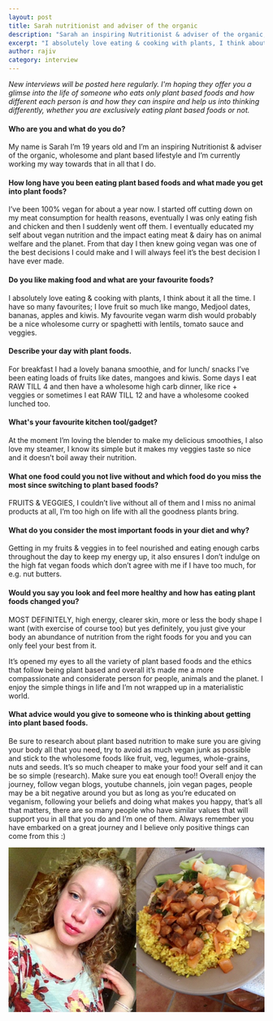 ```yaml
---
layout: post
title: Sarah nutritionist and adviser of the organic
description: "Sarah an inspiring Nutritionist & adviser of the organic, wholesome and plant based lifestyle and I'm currently working my way towards that in all that I do."
excerpt: "I absolutely love eating & cooking with plants, I think about it all the time."
author: rajiv
category: interview
---
```

_New interviews will be posted here regularly. I&#39;m hoping they offer you a glimse into the life of someone who eats only plant based foods and how different each person is and how they can inspire and help us into thinking differently, whether you are exclusively eating plant based foods or not._

#### Who are you and what do you do?

My name is Sarah I&rsquo;m 19 years old and I&rsquo;m an inspiring Nutritionist &amp; adviser of the organic, wholesome and plant based lifestyle and I&rsquo;m currently working my way towards that in all that I do.

#### How long have you been eating plant based foods and what made you get into plant foods?

I&rsquo;ve been 100% vegan for about a year now. I started off cutting down on my meat consumption for health reasons, eventually I was only eating fish and chicken and then I suddenly went off them. I eventually educated my self about vegan nutrition and the impact eating meat &amp; dairy has on animal welfare and the planet. From that day I then knew going vegan was one of the best decisions I could make and I will always feel it&rsquo;s the best decision I have ever made.

#### Do you like making food and what are your favourite foods?

I absolutely love eating &amp; cooking with plants, I think about it all the time. I have so many favourites; I love fruit so much like mango, Medjool dates, bananas, apples and kiwis. My favourite vegan warm dish would probably be a nice wholesome curry or spaghetti with lentils, tomato sauce and veggies.

#### Describe your day with plant foods.

For breakfast I had a lovely banana smoothie, and for lunch/ snacks I&rsquo;ve been eating loads of fruits like dates, mangoes and kiwis. Some days I eat RAW TILL 4 and then have a wholesome high carb dinner, like rice + veggies or sometimes I eat RAW TILL 12 and have a wholesome cooked lunched too.

#### What&#39;s your favourite kitchen tool/gadget?

At the moment I&rsquo;m loving the blender to make my delicious smoothies, I also love my steamer, I know its simple but it makes my veggies taste so nice and it doesn&rsquo;t boil away their nutrition.

#### What one food could you not live without and which food do you miss the most since switching to plant based foods?

FRUITS &amp; VEGGIES, I couldn&rsquo;t live without all of them and I miss no animal products at all, I&rsquo;m too high on life with all the goodness plants bring.

#### What do you consider the most important foods in your diet and why?

Getting in my fruits &amp; veggies in to feel nourished and eating enough carbs throughout the day to keep my energy up, it also ensures I don&rsquo;t indulge on the high fat vegan foods which don&rsquo;t agree with me if I have too much, for e.g. nut butters.

#### Would you say you look and feel more healthy and how has eating plant foods changed you?

MOST DEFINITELY, high energy, clearer skin, more or less the body shape I want (with exercise of course too) but yes definitely, you just give your body an abundance of nutrition from the right foods for you and you can only feel your best from it.

It&rsquo;s opened my eyes to all the variety of plant based foods and the ethics that follow being plant based and overall it&rsquo;s made me a more compassionate and considerate person for people, animals and the planet. I enjoy the simple things in life and I&rsquo;m not wrapped up in a materialistic world.

#### What advice would you give to someone who is thinking about getting into plant based foods.

Be sure to research about plant based nutrition to make sure you are giving your body all that you need, try to avoid as much vegan junk as possible and stick to the wholesome foods like fruit, veg, legumes, whole-grains, nuts and seeds. It&rsquo;s so much cheaper to make your food your self and it can be so simple (research). Make sure you eat enough too!! Overall enjoy the journey, follow vegan blogs, youtube channels, join vegan pages, people may be a bit negative around you but as long as you&rsquo;re educated on veganism, following your beliefs and doing what makes you happy, that&rsquo;s all that matters, there are so many people who have similar values that will support you in all that you do and I&rsquo;m one of them. Always remember you have embarked on a great journey and I believe only positive things can come from this :)

![sarah with a wholesome meal](/img/sarah-jacques.jpg) 